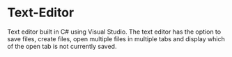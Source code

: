 # Text-Editor

Text editor built in C# using Visual Studio. The text editor has the option to save files, create files, open multiple files in multiple tabs and display which of the open tab is not currently saved.

